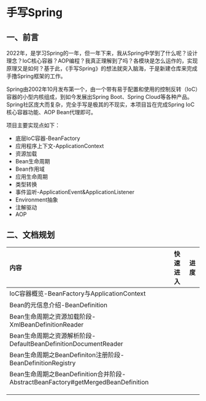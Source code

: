 # 手写Spring

## 一、前言

2022年，是学习Spring的一年，但一年下来，我从Spring中学到了什么呢？设计理念？IoC核心容器？AOP编程？我真正理解到了吗？各模块是怎么运作的，实现原理又是如何？基于此，《手写Spring》的想法就突入脑海，于是新建仓库来完成手撸Spring框架的工作。

Spring由2002年10月发布第一个，由一个带有易于配置和使用的控制反转（IoC）容器的小型内核组成，到如今发展出Spring Boot、Spring Cloud等各种产品。Spring社区庞大而复杂，完全手写是极其的不现实，本项目旨在完成Spring IoC核心容器功能、AOP Bean代理即可。

项目主要实现点如下：
- 底层IoC容器-BeanFactory
- 应用程序上下文-ApplicationContext
- 资源加载
- Bean生命周期
- Bean作用域
- 应用生命周期
- 类型转换
- 事件监听-ApplicationEvent&ApplicationListener
- Environment抽象
- 注解驱动
- AOP

## 二、文档规划

| 内容                                                         | 快速进入 | 进度 |
| :----------------------------------------------------------- | :------- | :--- |
| IoC容器概览-BeanFactory与ApplicationContext                  |          |      |
| Bean的元信息介绍-BeanDefinition                              |          |      |
| Bean生命周期之资源加载阶段-XmlBeanDefinitionReader           |          |      |
| Bean生命周期之资源解析阶段-DefaultBeanDefinitionDocumentReader |          |      |
| Bean生命周期之BeanDefiniton注册阶段-BeanDefinitionRegistry   |          |      |
| Bean生命周期之BeanDefinition合并阶段-AbstractBeanFactory#getMergedBeanDefinition |          |      |
|                                                              |          |      |
|                                                              |          |      |
|                                                              |          |      |



